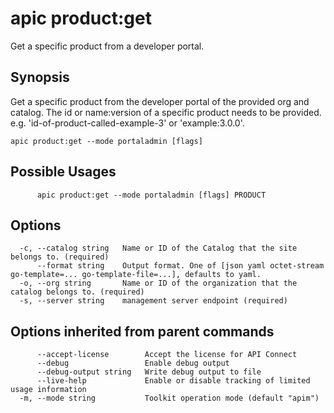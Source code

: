 # apic product:get

Get a specific product from a developer portal.

## Synopsis

Get a specific product from the developer portal of the provided org and catalog. The id or name:version of a specific product needs to be provided. e.g. 'id-of-product-called-example-3' or 'example:3.0.0'.

```
apic product:get --mode portaladmin [flags]
```

## Possible Usages

```
      apic product:get --mode portaladmin [flags] PRODUCT
```

## Options

```
  -c, --catalog string   Name or ID of the Catalog that the site belongs to. (required)
      --format string    Output format. One of [json yaml octet-stream go-template=... go-template-file=...], defaults to yaml.
  -o, --org string       Name or ID of the organization that the catalog belongs to. (required)
  -s, --server string    management server endpoint (required)
```

## Options inherited from parent commands

```
      --accept-license        Accept the license for API Connect
      --debug                 Enable debug output
      --debug-output string   Write debug output to file
      --live-help             Enable or disable tracking of limited usage information
  -m, --mode string           Toolkit operation mode (default "apim")
```
